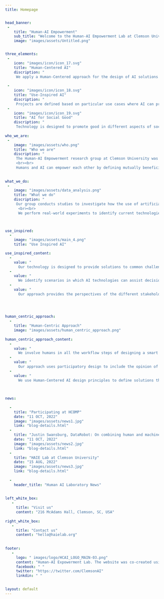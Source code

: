 ```yaml
---
title: Homepage


head_banner:
 -  
    title: "Human-AI Empowerment"
    sub_title: "Welcome to the Human-AI Empowerment Lab at Clemson University"
    image: "images/assets/Untitled.png"


three_elements:
 -
    icon: "images/icon/icon_17.svg"
    title: "Human-Centered AI"
    discription: "
     We apply a Human-Centered approach for the design of AI solutions."
   
 -
    icon: "images/icon/icon_18.svg"
    title: "Use-Inspired AI"
    discription: "
     Projects are defined based on particular use cases where AI can provide value."
 -
    icon: "images/icon/icon_19.svg"
    title: "AI for Social Good"
    discription: "
     Technology is designed to promote good in different aspects of society."
     
who_we_are:
 -
    image: "images/assets/who.png"
    title: "Who we are"
    discription: "
     The Human-AI Empowerment research group at Clemson University was founded in 2022 to study the use of Artificial Intelligence (AI) to help humans achieve their goals. We conduct a Use-Inspired AI approach to understand how AI can be used in different contexts.
     <br><br>
     Humans and AI can empower each other by defining mutually beneficial goals. We develop models and methods that can help machines learn from humans by considering human cognitive biases and preferences. We aim to create algorithms that can optimize machine learning models according to human feedback to improve the overall system's performance."
     
     
what_we_do:
 -
    image: "images/assets/data_analysis.png"
    title: "What we do"
    discription: "
     Our group conducts studies to investigate how the use of artificial intelligence can enhance the performance of human activities and promote well-being. We seek to use artificial intelligence from different modalities, such as audio, images, text, and telemetry data, to understand human behavior from natural interactions. We collect and analyze data in the workplace to identify trends and patterns that help machines recommend better strategies to achieve our goals. This can assist humans in decision-making by helping them make judgments that are more accurately based on data.
      <br><br>
      We perform real-world experiments to identify current technologies' feasibility in the wild. We explore the limitations of technology and define mitigation strategies to create accountable solutions. These tools are evaluated by users, whose feedback feeds the systems for continuous improvement. The main goal of our research is to understand how smart tools can help people to reach new opportunities and improve their lives."
             


use_inspired:
  -
    image: "images/assets/main_4.png"
    title: "Use Inspired AI"

use_inspired_content:
  -
    value: "
      Our technology is designed to provide solutions to common challenges in multiple contexts."
  -
    value: "
      We identify scenarios in which AI technologies can assist decision-making."
  -
    value: "
      Our approach provides the perspectives of the different stakeholders in a process."
 
         
      

human_centric_approach:
  -
    title: "Human-Centric Approach"
    image: "images/assets/human_centric_approach.png"
  
human_centric_approach_content:
  -
    value: "
      We involve humans in all the workflow steps of designing a smart solution."
  -
    value: "
      Our approach uses participatory design to include the opinion of multiple actors."
  -
    value: "
      We use Human-Centered AI design principles to define solutions that align with our interests."
      
 
      
news:
 
  -
    title: "Participating at HCOMP"
    date: "11 OCT, 2022"
    image: "images/assets/news1.jpg"
    link: "blog-details.html"
  -
    title: "Justin Swansburg, DataRobot: On combining human and machine intelligence"
    date: "11 OCT, 2022"
    image: "images/assets/news2.jpg"
    link: "blog-details.html"
  -
    title: "HAIE Lab at Clemson University"
    date: "15 AUG, 2022"
    image: "images/assets/news3.jpg"
    link: "blog-details.html"
          
  -
    header_title: "Human AI Laboratory News"    
    
      
left_white_box: 
   - 
     title: "Visit us"
     content: "216 McAdams Hall, Clemson, SC, USA"
     
right_white_box:
   - 
     title: "Contact us"
     content: "hello@haielab.org"
     
     
footer:
   - 
     logo: " images/logo/HCAI_LOGO_MAIN-03.png"
     content: "Human-AI Expowerment Lab. The website was co-created using AI technologies such as MidJourney (image generation), OpenAI GPT3 (text generation), GitHub Copilot (code generation), and Quilbot (paraphrasing)."
     facebook: " "
     twitter: "https://twitter.com/ClemsonAI"
     linkdin: " "
   

layout: default
---
```


